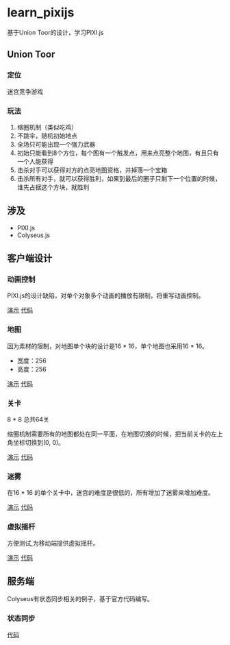 # learn_pixijs

基于Union Toor的设计，学习PIXI.js

## Union Toor

### 定位

迷宫竞争游戏  

### 玩法

1. 缩圈机制（类似吃鸡）  
2. 不跳伞，随机初始地点  
3. 全场只可能出现一个强力武器  
4. 初始只能看到8个方位，每个图有一个触发点，用来点亮整个地图，有且只有一个人能获得  
5. 击杀对手可以获得对方的点亮地图资格，并掉落一个宝箱  
6. 击杀所有对手，就可以获得胜利，如果到最后的圈子只剩下一个位置的时候，谁先占据这个方块，就胜利   

## 涉及

- PIXI.js
- Colyseus.js

## 客户端设计

### 动画控制
PIXI.js的设计缺陷，对单个对象多个动画的播放有限制，将重写动画控制。

[演示](https://sandbox.runjs.cn/show/i6ypcmep) [代码](https://runjs.cn/code/i6ypcmep)

### 地图
因为素材的限制，对地图单个块的设计是16 * 16，单个地图也采用16 * 16。

- 宽度：256  
- 高度：256

[演示](https://sandbox.runjs.cn/show/njztix80) [代码](https://runjs.cn/code/njztix80)

### 关卡
8 * 8 总共64关

缩圈机制需要所有的地图都处在同一平面，在地图切换的时候，把当前关卡的左上角坐标切换到(0, 0)。


[演示](https://sandbox.runjs.cn/show/njztix80) [代码](https://runjs.cn/code/njztix80)

### 迷雾
在16 * 16 的单个关卡中，迷宫的难度是很低的，所有增加了迷雾来增加难度。

[演示](https://sandbox.runjs.cn/show/nklrp0mw) [代码](https://runjs.cn/code/nklrp0mw)

### 虚拟摇杆
方便测试,为移动端提供虚拟摇杆。

[演示](https://sandbox.runjs.cn/show/rwy9tmtx) [代码](https://runjs.cn/code/rwy9tmtx)

## 服务端
Colyseus有状态同步相关的例子，基于官方代码编写。

### 状态同步
[代码](https://github.com/gamestdio/colyseus-examples)